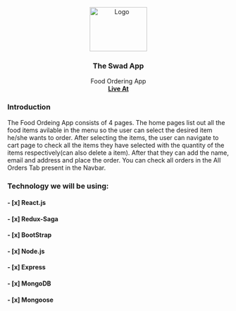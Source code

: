 <p align="center">
  <a href="https://github.com/othneildrew/Best-README-Template">
    <img src="https://cdn.dribbble.com/users/723155/screenshots/4572417/git.jpg?compress=1&resize=400x300" alt="Logo" width="130" height="100">
  </a>

  <h3 align="center">The Swad App</h3>

  <p align="center">
    Food Ordering App
    <br>
    <a href="https://swadapp.netlify.app/"><strong>Live At</strong></a>
  </p>
  
  
### Introduction

The Food Ordeing App consists of 4 pages. The home pages list out all the food items avilable in the menu so the user can select the desired item he/she wants to order. After selecting the items, the user can navigate to cart page to check all the items they have selected with the quantity of the items respectively(can also delete a item). After that they can add the name, email and address and place the order. You can check all orders in the All Orders Tab present in the Navbar.


### Technology we will be using: 

<h4> - [x]  React.js    </h4>
<h4> - [x]  Redux-Saga  </h4>
<h4> - [x]  BootStrap   </h4>
<h4> - [x]  Node.js     </h4>
<h4> - [x]  Express     </h4>
<h4> - [x]  MongoDB     </h4>
<h4> - [x]  Mongoose    </h4>


